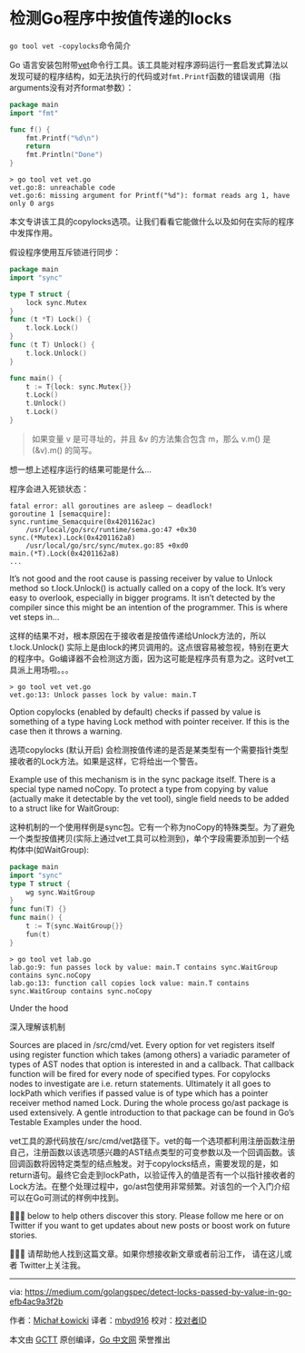 # 检测Go程序中按值传递的locks

`go tool vet -copylocks`命令简介

Go 语言安装包附带[vet](https://golang.org/cmd/vet/)命令行工具。该工具能对程序源码运行一套启发式算法以发现可疑的程序结构，如无法执行的代码或对```fmt.Printf```函数的错误调用（指arguments没有对齐format参数）：

```go
package main
import "fmt"

func f() {
    fmt.Printf("%d\n")
    return
    fmt.Println("Done")
}
```
```
> go tool vet vet.go
vet.go:8: unreachable code
vet.go:6: missing argument for Printf("%d"): format reads arg 1, have only 0 args
```

本文专讲该工具的copylocks选项。让我们看看它能做什么以及如何在实际的程序中发挥作用。

假设程序使用互斥锁进行同步：

```go
package main
import "sync"

type T struct {
    lock sync.Mutex
}
func (t *T) Lock() {
    t.lock.Lock()
}
func (t T) Unlock() {
    t.lock.Unlock()
}

func main() {
    t := T{lock: sync.Mutex{}}
    t.Lock()
    t.Unlock()
    t.Lock()
}
```

> 如果变量 v 是可寻址的，并且 &v 的方法集合包含 m，那么 v.m() 是 (&v).m() 的简写。

想一想上述程序运行的结果可能是什么...

程序会进入死锁状态：

```
fatal error: all goroutines are asleep — deadlock!
goroutine 1 [semacquire]:
sync.runtime_Semacquire(0x4201162ac)
    /usr/local/go/src/runtime/sema.go:47 +0x30
sync.(*Mutex).Lock(0x4201162a8)
    /usr/local/go/src/sync/mutex.go:85 +0xd0
main.(*T).Lock(0x4201162a8)
...
```

It’s not good and the root cause is passing receiver by value to Unlock method so t.lock.Unlock() is actually called on a copy of the lock. It’s very easy to overlook, especially in bigger programs. It isn’t detected by the compiler since this might be an intention of the programmer. This is where vet steps in…

这样的结果不对，根本原因在于接收者是按值传递给Unlock方法的，所以 t.lock.Unlock() 实际上是由lock的拷贝调用的。这点很容易被忽视，特别在更大的程序中。Go编译器不会检测这方面，因为这可能是程序员有意为之。这时vet工具派上用场啦。。。

```
> go tool vet vet.go
vet.go:13: Unlock passes lock by value: main.T
```

Option copylocks (enabled by default) checks if passed by value is something of a type having Lock method with pointer receiver. If this is the case then it throws a warning.

选项copylocks (默认开启) 会检测按值传递的是否是某类型有一个需要指针类型接收者的Lock方法。如果是这样，它将给出一个警告。

Example use of this mechanism is in the sync package itself. There is a special type named noCopy. To protect a type from copying by value (actually make it detectable by the vet tool), single field needs to be added to a struct like for WaitGroup:

这种机制的一个使用样例是sync包。它有一个称为noCopy的特殊类型。为了避免一个类型按值拷贝(实际上通过vet工具可以检测到)，单个字段需要添加到一个结构体中(如WaitGroup):

```go
package main
import "sync"
type T struct {
    wg sync.WaitGroup
}
func fun(T) {}
func main() {
    t := T{sync.WaitGroup{}}
    fun(t)
}
```

```
> go tool vet lab.go
lab.go:9: fun passes lock by value: main.T contains sync.WaitGroup contains sync.noCopy
lab.go:13: function call copies lock value: main.T contains sync.WaitGroup contains sync.noCopy
```

Under the hood

深入理解该机制


Sources are placed in /src/cmd/vet. Every option for vet registers itself using register function which takes (among others) a variadic parameter of types of AST nodes that option is interested in and a callback. That callback function will be fired for every node of specified types. For copylocks nodes to investigate are i.e. return statements. Ultimately it all goes to lockPath which verifies if passed value is of type which has a pointer receiver method named Lock. During the whole process go/ast package is used extensively. A gentle introduction to that package can be found in Go’s Testable Examples under the hood.

vet工具的源代码放在/src/cmd/vet路径下。vet的每一个选项都利用注册函数注册自己，注册函数以该选项感兴趣的AST结点类型的可变参数以及一个回调函数。该回调函数将因特定类型的结点触发。对于copylocks结点，需要发现的是，如 return语句。最终它会走到lockPath，以验证传入的值是否有一个以指针接收者的Lock方法。在整个处理过程中，go/ast包使用非常频繁。对该包的一个入门介绍可以在Go可测试的样例中找到。


👏👏👏 below to help others discover this story. Please follow me here or on Twitter if you want to get updates about new posts or boost work on future stories.


👏👏👏 请帮助他人找到这篇文章。如果你想接收新文章或者前沿工作， 请在这儿或者 Twitter上关注我。


----------------

via: https://medium.com/golangspec/detect-locks-passed-by-value-in-go-efb4ac9a3f2b

作者：[Michał Łowicki](https://medium.com/@mlowicki)
译者：[mbyd916](https://github.com/mbyd916)
校对：[校对者ID](https://github.com/校对者ID)

本文由 [GCTT](https://github.com/studygolang/GCTT) 原创编译，[Go 中文网](https://studygolang.com/) 荣誉推出
